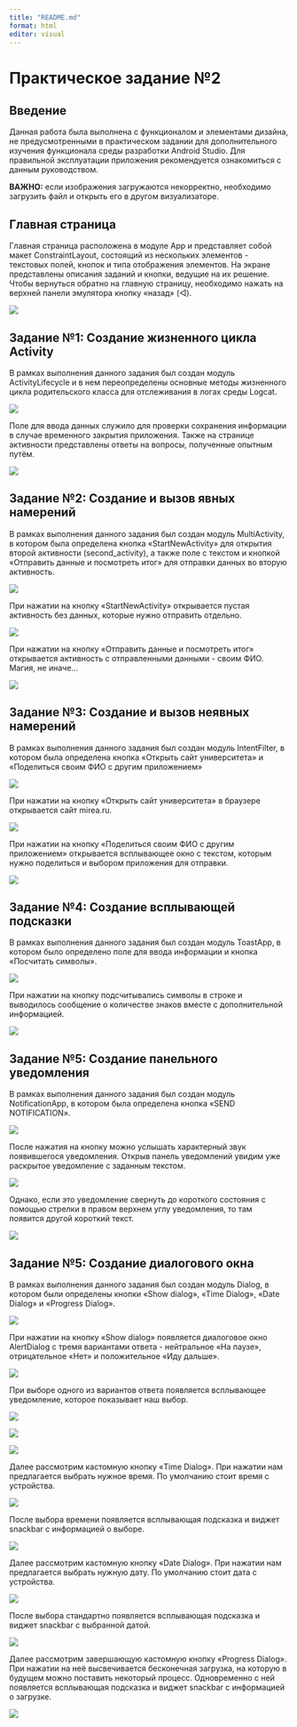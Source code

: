 ```yaml
---
title: "README.md"
format: html
editor: visual
---
```


# Практическое задание №2

## Введение

Данная работа была выполнена с функционалом и элементами дизайна, не предусмотренными в практическом задании для дополнительного изучения функционала среды разработки Android Studio. Для правильной эксплуатации приложения рекомендуется ознакомиться с данным руководством.

**ВАЖНО:** если изображения загружаются некорректно, необходимо загрузить файл и открыть его в другом визуализаторе.

## Главная страница

Главная страница расположена в модуле App и представляет собой макет ConstraintLayout, состоящий из нескольких элементов - текстовых полей, кнопок и типа отображения элементов. На экране представлены описания заданий и кнопки, ведущие на их решение. Чтобы вернуться обратно на главную страницу, необходимо нажать на верхней панели эмулятора кнопку «назад» (◁).

![](./screens/1.png)

## Задание №1: Создание жизненного цикла Activity

В рамках выполнения данного задания был создан модуль ActivityLifecycle и в нем переопределены основные методы жизненного цикла родительского класса для отслеживания в логах среды Logcat.

![](./screens/2_1.png)

Поле для ввода данных служило для проверки сохранения информации в случае временного закрытия приложения. Также на странице активности представлены ответы на вопросы, полученные опытным путём.

![](./screens/2.png)

## Задание №2: Создание и вызов явных намерений

В рамках выполнения данного задания был создан модуль MultiActivity, в котором была определена кнопка «StartNewActivity» для открытия второй активности (second_activity), а также поле с текстом и кнопкой «Отправить данные и посмотреть итог» для отправки данных во вторую активность.

![](./screens/3.png)

При нажатии на кнопку «StartNewActivity» открывается пустая активность без данных, которые нужно отправить отдельно.

![](./screens/4.png)

При нажатии на кнопку «Отправить данные и посмотреть итог» открывается активность c отправленными данными - своим ФИО. Магия, не иначе...

![](./screens/5.png)

## Задание №3: Создание и вызов неявных намерений

В рамках выполнения данного задания был создан модуль IntentFilter, в котором была определена кнопка «Открыть сайт университета» и «Поделиться своим ФИО с другим приложением»

![](./screens/6.png)

При нажатии на кнопку «Открыть сайт университета» в браузере открывается сайт mirea.ru.

![](./screens/7.png)

При нажатии на кнопку «Поделиться своим ФИО с другим приложением» открывается всплывающее окно с текстом, которым нужно поделиться и выбором приложения для отправки.

![](./screens/8.png)

## Задание №4: Создание всплывающей подсказки

В рамках выполнения данного задания был создан модуль ToastApp, в котором было определено поле для ввода информации и кнопка «Посчитать символы».

![](./screens/9.png)

При нажатии на кнопку подсчитывались символы в строке и выводилось сообщение о количестве знаков вместе с дополнительной информацией.

![](./screens/10.png)

## Задание №5: Создание панельного уведомления

В рамках выполнения данного задания был создан модуль NotificationApp, в котором была определена кнопка «SEND NOTIFICATION».

![](./screens/11.png)

После нажатия на кнопку можно услышать характерный звук появившегося уведомления. Открыв панель уведомлений увидим уже раскрытое уведомление с заданным текстом.

![](./screens/12.png)

Однако, если это уведомление свернуть до короткого состояния с помощью стрелки в правом верхнем углу уведомления, то там появится другой короткий текст.

![](./screens/13.png)

## Задание №5: Создание диалогового окна

В рамках выполнения данного задания был создан модуль Dialog, в котором были определены кнопки «Show dialog», «Time Dialog», «Date Dialog» и «Progress Dialog».

![](./screens/14.png)

При нажатии на кнопку «Show dialog» появляется диалоговое окно AlertDialog с тремя вариантами ответа - нейтральное «На паузе», отрицательное «Нет» и положительное «Иду дальше».

![](./screens/15.png)

При выборе одного из вариантов ответа появляется всплывающее уведомление, которое показывает наш выбор.

![](./screens/16.png)

![](./screens/17.png)

![](./screens/18.png)

Далее рассмотрим кастомную кнопку «Time Dialog». При нажатии нам предлагается выбрать нужное время. По умолчанию стоит время с устройства.

![](./screens/19.png)

После выбора времени появляется всплывающая подсказка и виджет snackbar с информацией о выборе.

![](./screens/20.png)

Далее рассмотрим кастомную кнопку «Date Dialog». При нажатии нам предлагается выбрать нужную дату. По умолчанию стоит дата с устройства.

![](./screens/21.png)

После выбора стандартно появляется всплывающая подсказка и виджет snackbar с выбранной датой.

![](./screens/22.png)

Далее рассмотрим завершающую кастомную кнопку «Progress Dialog». При нажатии на неё высвечивается бесконечная загрузка, на которую в будущем можно поставить некоторый процесс. Одновременно с ней появляется всплывающая подсказка и виджет snackbar с информацией о загрузке.

![](./screens/23.png)
